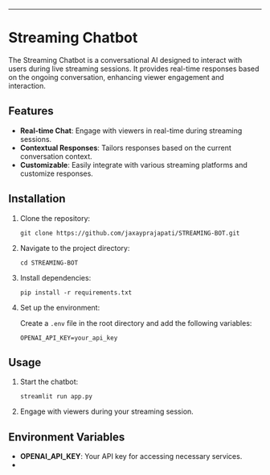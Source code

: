 
---

# Streaming Chatbot

The Streaming Chatbot is a conversational AI designed to interact with users during live streaming sessions. It provides real-time responses based on the ongoing conversation, enhancing viewer engagement and interaction.

## Features

- **Real-time Chat**: Engage with viewers in real-time during streaming sessions.
- **Contextual Responses**: Tailors responses based on the current conversation context.
- **Customizable**: Easily integrate with various streaming platforms and customize responses.

## Installation

1. Clone the repository:

   ```
   git clone https://github.com/jaxayprajapati/STREAMING-BOT.git
   ```

2. Navigate to the project directory:

   ```
   cd STREAMING-BOT
   ```

3. Install dependencies:

   ```
   pip install -r requirements.txt
   ```

4. Set up the environment:

   Create a `.env` file in the root directory and add the following variables:

   ```
   OPENAI_API_KEY=your_api_key
   ```

## Usage

1. Start the chatbot:

   ```
   streamlit run app.py
   ```


2. Engage with viewers during your streaming session.

## Environment Variables

- **OPENAI_API_KEY**: Your API key for accessing necessary services.
- 
